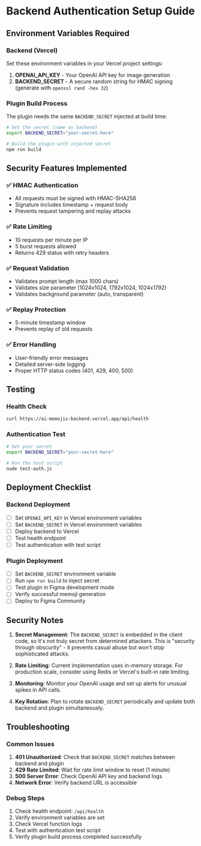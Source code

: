 # Backend Authentication Setup Guide

## Environment Variables Required

### Backend (Vercel)
Set these environment variables in your Vercel project settings:

1. **OPENAI_API_KEY** - Your OpenAI API key for image generation
2. **BACKEND_SECRET** - A secure random string for HMAC signing (generate with `openssl rand -hex 32`)

### Plugin Build Process
The plugin needs the same `BACKEND_SECRET` injected at build time:

```bash
# Set the secret (same as backend)
export BACKEND_SECRET="your-secret-here"

# Build the plugin with injected secret
npm run build
```

## Security Features Implemented

### ✅ HMAC Authentication
- All requests must be signed with HMAC-SHA256
- Signature includes timestamp + request body
- Prevents request tampering and replay attacks

### ✅ Rate Limiting
- 10 requests per minute per IP
- 5 burst requests allowed
- Returns 429 status with retry headers

### ✅ Request Validation
- Validates prompt length (max 1000 chars)
- Validates size parameter (1024x1024, 1792x1024, 1024x1792)
- Validates background parameter (auto, transparent)

### ✅ Replay Protection
- 5-minute timestamp window
- Prevents replay of old requests

### ✅ Error Handling
- User-friendly error messages
- Detailed server-side logging
- Proper HTTP status codes (401, 429, 400, 500)

## Testing

### Health Check
```bash
curl https://ai-memojis-backend.vercel.app/api/health
```

### Authentication Test
```bash
# Set your secret
export BACKEND_SECRET="your-secret-here"

# Run the test script
node test-auth.js
```

## Deployment Checklist

### Backend Deployment
- [ ] Set `OPENAI_API_KEY` in Vercel environment variables
- [ ] Set `BACKEND_SECRET` in Vercel environment variables
- [ ] Deploy backend to Vercel
- [ ] Test health endpoint
- [ ] Test authentication with test script

### Plugin Deployment
- [ ] Set `BACKEND_SECRET` environment variable
- [ ] Run `npm run build` to inject secret
- [ ] Test plugin in Figma development mode
- [ ] Verify successful memoji generation
- [ ] Deploy to Figma Community

## Security Notes

1. **Secret Management**: The `BACKEND_SECRET` is embedded in the client code, so it's not truly secret from determined attackers. This is "security through obscurity" - it prevents casual abuse but won't stop sophisticated attacks.

2. **Rate Limiting**: Current implementation uses in-memory storage. For production scale, consider using Redis or Vercel's built-in rate limiting.

3. **Monitoring**: Monitor your OpenAI usage and set up alerts for unusual spikes in API calls.

4. **Key Rotation**: Plan to rotate `BACKEND_SECRET` periodically and update both backend and plugin simultaneously.

## Troubleshooting

### Common Issues

1. **401 Unauthorized**: Check that `BACKEND_SECRET` matches between backend and plugin
2. **429 Rate Limited**: Wait for rate limit window to reset (1 minute)
3. **500 Server Error**: Check OpenAI API key and backend logs
4. **Network Error**: Verify backend URL is accessible

### Debug Steps

1. Check health endpoint: `/api/health`
2. Verify environment variables are set
3. Check Vercel function logs
4. Test with authentication test script
5. Verify plugin build process completed successfully
